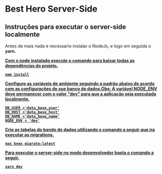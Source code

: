 # Best Hero Server-Side

## Instruções para executar o server-side localmente

Antes de mais nada e necessario instalar o NodeJs, e logo em seguida o <b>yarn.<b>

<a href="https://nodejs.org/en/"/>

<a href="https://classic.yarnpkg.com/en/"/>

Com o node instalado execute o comando para baixar todas as dependências do projeto.

```npm install```

Configure as variáveis de ambiente seguindo o padrão abaixo de acordo com as configurações de sue banco de dados.Obs: A variável <b>NODE_ENV<b/> deve permanecer com o valor "dev" para que a aplicação seja executada localmente.

```DB_KEY ='data_base_password'
DB_USER ='data_base_user'
DB_HOST ='data_base_host'
DB_NAME ='data_base_name'
NODE_ENV = 'dev'
```
Crie as tabelas do bando de dados utilizando o comando a seguir que ira executar as migrations.

```npx knex migrate:latest```

Para executar o server-side no modo desenvolvedor basta o comando a seguir.

```yarn dev```
